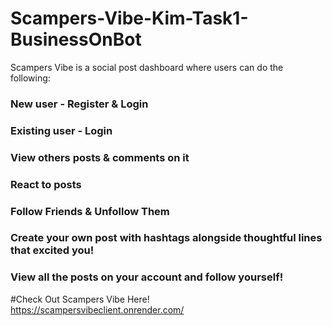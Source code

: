 # Scampers-Vibe-Kim-Task1-BusinessOnBot
Scampers Vibe is a social post dashboard where users can do the following:

### New user - Register & Login
### Existing user - Login
### View others posts & comments on it
### React to posts
### Follow Friends & Unfollow Them
### Create your own post with hashtags alongside thoughtful lines that excited you!
### View all the posts on your account and follow yourself!

#Check Out Scampers Vibe Here!
https://scampersvibeclient.onrender.com/
